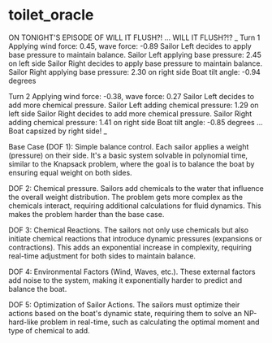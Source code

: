 # toilet_oracle
ON TONIGHT'S EPISODE OF WILL IT FLUSH?! ... WILL IT FLUSH?!?
  _
  Turn 1
  Applying wind force: 0.45, wave force: -0.89
  Sailor Left decides to apply base pressure to maintain balance.
  Sailor Left applying base pressure: 2.45 on left side
  Sailor Right decides to apply base pressure to maintain balance.
  Sailor Right applying base pressure: 2.30 on right side
  Boat tilt angle: -0.94 degrees

  Turn 2
  Applying wind force: -0.38, wave force: 0.27
  Sailor Left decides to add more chemical pressure.
  Sailor Left adding chemical pressure: 1.29 on left side
  Sailor Right decides to add more chemical pressure.
  Sailor Right adding chemical pressure: 1.41 on right side
  Boat tilt angle: -0.85 degrees
  ...
  Boat capsized by right side!
_

Base Case (DOF 1): Simple balance control. Each sailor applies a weight (pressure) on their side. It's a basic system solvable in polynomial time, similar to the Knapsack problem, where the goal is to balance the boat by ensuring equal weight on both sides.

DOF 2: Chemical pressure. Sailors add chemicals to the water that influence the overall weight distribution. The problem gets more complex as the chemicals interact, requiring additional calculations for fluid dynamics. This makes the problem harder than the base case.

DOF 3: Chemical Reactions. The sailors not only use chemicals but also initiate chemical reactions that introduce dynamic pressures (expansions or contractions). This adds an exponential increase in complexity, requiring real-time adjustment for both sides to maintain balance.

DOF 4: Environmental Factors (Wind, Waves, etc.). These external factors add noise to the system, making it exponentially harder to predict and balance the boat.

DOF 5: Optimization of Sailor Actions. The sailors must optimize their actions based on the boat's dynamic state, requiring them to solve an NP-hard-like problem in real-time, such as calculating the optimal moment and type of chemical to add.
